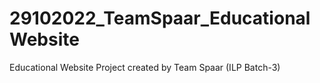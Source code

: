 # 29102022_TeamSpaar_EducationalWebsite
Educational Website Project created by Team Spaar (ILP Batch-3)
